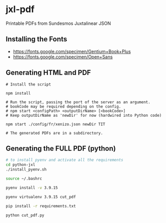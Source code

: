 # jxl-pdf
Printable PDFs from Sundesmos Juxtalinear JSON

## Installing the Fonts
- https://fonts.google.com/specimen/Gentium+Book+Plus
- https://fonts.google.com/specimen/Open+Sans

## Generating HTML and PDF
```
# Install the script

npm install

# Run the script, passing the port of the server as an argument.
# bookCode may be required depending on the config.
# npm start <configPath> <outputDirName> [<bookCode>]
# Keep outputDirName as 'newDir' for now (hardwired into Python code)

npm start ./config/fr/xenizo.json newDir TIT

# The generated PDFs are in a subdirectory.
```

## Generating the FULL PDF (python)

```bash
# to install pyenv and activate all the requirements
cd python-jxl
./install_pyenv.sh

source ~/.bashrc

pyenv install -v 3.9.15

pyenv virtualenv 3.9.15 cut_pdf

pip install -r requirements.txt

python cut_pdf.py
```

